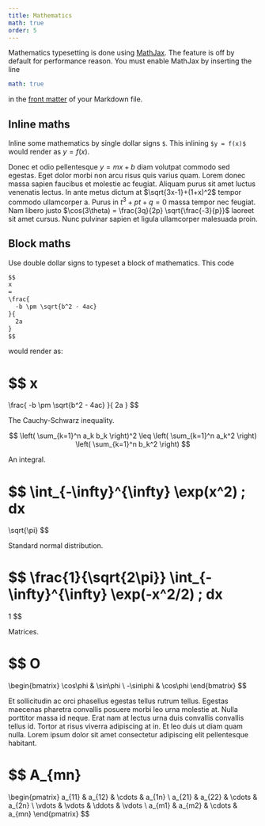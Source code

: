 ```yaml
---
title: Mathematics
math: true
order: 5
---
```


Mathematics typesetting is done using [MathJax](https://www.mathjax.org/). The
feature is off by default for performance reason. You must enable MathJax by
inserting the line

```yml
math: true
```

in the [front matter](https://jekyllrb.com/docs/front-matter/) of your Markdown
file.

## Inline maths

Inline some mathematics by single dollar signs `$`.  This inlining
`$y = f(x)$` would render as $y = f(x)$.

Donec et odio pellentesque $y = mx + b$ diam volutpat commodo sed
egestas. Eget dolor morbi non arcu risus quis varius quam. Lorem donec massa
sapien faucibus et molestie ac feugiat. Aliquam purus sit amet luctus venenatis
lectus. In ante metus dictum at $\sqrt{3x-1}+(1+x)^2$ tempor commodo
ullamcorper a. Purus in $t^3 + pt + q = 0$ massa tempor nec
feugiat. Nam libero justo
$\cos(3\theta) = \frac{3q}{2p} \sqrt{\frac{-3}{p}}$ laoreet sit amet
cursus. Nunc pulvinar sapien et ligula ullamcorper malesuada proin.

## Block maths

Use double dollar signs to typeset a block of mathematics.  This code

```md
$$
x
=
\frac{
  -b \pm \sqrt{b^2 - 4ac}
}{
  2a
}
$$
```

would render as:

$$
x
=
\frac{
  -b \pm \sqrt{b^2 - 4ac}
}{
  2a
}
$$

The Cauchy-Schwarz inequality.

$$
\left(
  \sum_{k=1}^n a_k b_k
\right)^2
\leq
\left(
  \sum_{k=1}^n a_k^2
\right)
\left(
  \sum_{k=1}^n b_k^2
\right)
$$

An integral.

$$
\int_{-\infty}^{\infty}
\exp(x^2) \; dx
=
\sqrt{\pi}
$$

Standard normal distribution.

$$
\frac{1}{\sqrt{2\pi}}
\int_{-\infty}^{\infty}
\exp(-x^2/2) \; dx
=
1
$$

Matrices.

$$
O
=
\begin{bmatrix}
\cos\phi & \sin\phi \\
-\sin\phi & \cos\phi
\end{bmatrix}
$$

Et sollicitudin ac orci phasellus egestas tellus rutrum tellus. Egestas maecenas
pharetra convallis posuere morbi leo urna molestie at. Nulla porttitor massa id
neque. Erat nam at lectus urna duis convallis convallis tellus id. Tortor at
risus viverra adipiscing at in. Et leo duis ut diam quam nulla. Lorem ipsum
dolor sit amet consectetur adipiscing elit pellentesque habitant.

$$
A_{mn}
=
\begin{pmatrix}
a_{11} & a_{12} & \cdots & a_{1n} \\
a_{21} & a_{22} & \cdots & a_{2n} \\
\vdots & \vdots & \ddots & \vdots \\
a_{m1} & a_{m2} & \cdots & a_{mn}
\end{pmatrix}
$$
